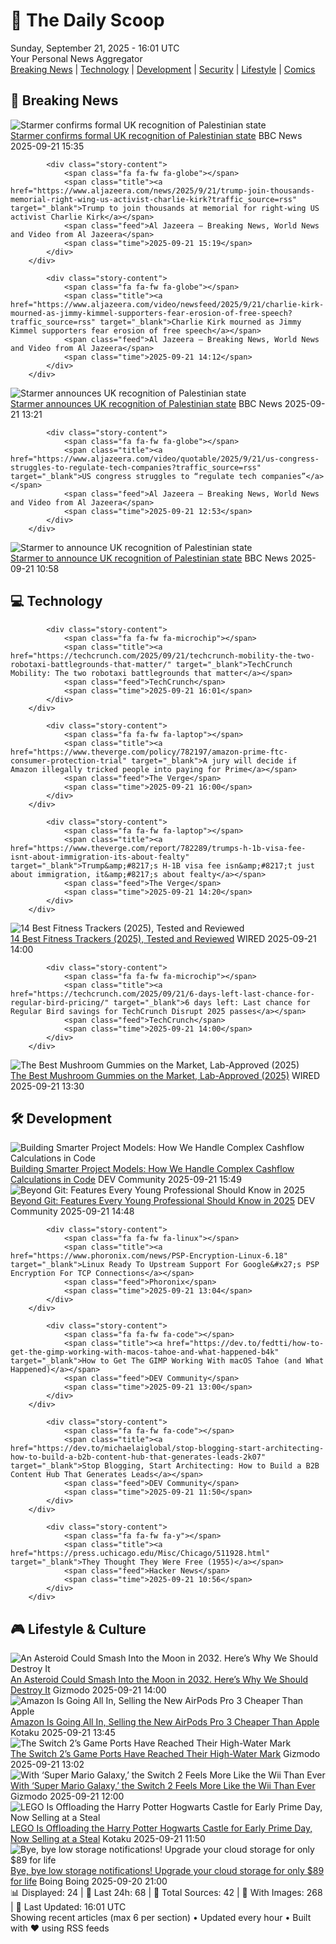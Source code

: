 <!-- Processing 54 RSS feeds at 2025-09-21 16:01:46 UTC -->
<!-- Processing: XKCD -->
<!-- Processing: Dilbert -->
<!-- Processing: Questionable Content -->
<!-- Processing: Girl Genius -->
<!-- Processing: CNN Top Stories -->
<!-- Processing: BBC Breaking News -->
<!-- Processing: Al Jazeera Breaking News -->
<!-- Processing: NPR News -->
<!-- Processing: CBC News -->
<!-- Error processing https://rss.cbc.ca/lineup/topstories.xml: The read operation timed out -->
<!-- Processing: Reuters World News -->
<!-- Processing: Associated Press Breaking -->
<!-- Processing: Guardian World News -->
<!-- Processing: TechCrunch -->
<!-- Processing: The Verge -->
<!-- Processing: WIRED -->
<!-- Processing: Hacker News -->
<!-- Processing: Dev.to -->
<!-- Processing: Phoronix Linux News -->
<!-- Processing: OMG! Ubuntu -->
<!-- Processing: DistroWatch -->
<!-- Processing: Linux.com -->
<!-- Processing: Ubuntu Blog -->
<!-- Processing: GitHub Blog -->
<!-- Processing: GitLab Blog -->
<!-- Processing: Lifehacker -->
<!-- Processing: Kotaku -->
<!-- Processing: Krebs on Security -->
<!-- Processing: Schneier on Security -->
<!-- Generated 7 new posts out of 28 feeds processed -->
<div class="newspaper-header">
    <h1 class="newspaper-title">📰 The Daily Scoop</h1>
    <div class="newspaper-date">Sunday, September 21, 2025 - 16:01 UTC</div>
    <div class="newspaper-subtitle">Your Personal News Aggregator</div>
</div>

<div class="newspaper-nav">
    <a href="#breaking">Breaking News</a> |
    <a href="#tech">Technology</a> |
    <a href="#dev">Development</a> |
    <a href="#security">Security</a> |
    <a href="#lifestyle">Lifestyle</a> |
    <a href="#webcomics">Comics</a>
</div>

<div class="news-section breaking-news" id="breaking">
<h2 class="section-header">🚨 Breaking News</h2>
<div class="stories-container">
<div class="story">
            <img src="https://ichef.bbci.co.uk/ace/standard/240/cpsprodpb/3b9a/live/3fcba430-9700-11f0-90f2-5f87cb020b24.jpg" alt="Starmer confirms formal UK recognition of Palestinian state" class="story-image" loading="lazy" onerror="this.style.display='none'">
            <div class="story-content">
                <span class="fa fa-fw fa-flag"></span>
                <span class="title"><a href="https://www.bbc.com/news/articles/ce800enrglzo?at_medium=RSS&at_campaign=rss" target="_blank">Starmer confirms formal UK recognition of Palestinian state</a></span>
                <span class="feed">BBC News</span>
                <span class="time">2025-09-21 15:35</span>
            </div>
        </div>
<div class="story">
            
            <div class="story-content">
                <span class="fa fa-fw fa-globe"></span>
                <span class="title"><a href="https://www.aljazeera.com/news/2025/9/21/trump-join-thousands-memorial-right-wing-us-activist-charlie-kirk?traffic_source=rss" target="_blank">Trump to join thousands at memorial for right-wing US activist Charlie Kirk</a></span>
                <span class="feed">Al Jazeera – Breaking News, World News and Video from Al Jazeera</span>
                <span class="time">2025-09-21 15:19</span>
            </div>
        </div>
<div class="story">
            
            <div class="story-content">
                <span class="fa fa-fw fa-globe"></span>
                <span class="title"><a href="https://www.aljazeera.com/video/newsfeed/2025/9/21/charlie-kirk-mourned-as-jimmy-kimmel-supporters-fear-erosion-of-free-speech?traffic_source=rss" target="_blank">Charlie Kirk mourned as Jimmy Kimmel supporters fear erosion of free speech</a></span>
                <span class="feed">Al Jazeera – Breaking News, World News and Video from Al Jazeera</span>
                <span class="time">2025-09-21 14:12</span>
            </div>
        </div>
<div class="story">
            <img src="https://ichef.bbci.co.uk/ace/standard/240/cpsprodpb/9c9b/live/cd279bf0-965f-11f0-937e-e53bdd730b8c.jpg" alt="Starmer announces UK recognition of Palestinian state" class="story-image" loading="lazy" onerror="this.style.display='none'">
            <div class="story-content">
                <span class="fa fa-fw fa-earth-americas"></span>
                <span class="title"><a href="https://www.bbc.com/news/articles/ce800enrglzo?at_medium=RSS&at_campaign=rss" target="_blank">Starmer announces UK recognition of Palestinian state</a></span>
                <span class="feed">BBC News</span>
                <span class="time">2025-09-21 13:21</span>
            </div>
        </div>
<div class="story">
            
            <div class="story-content">
                <span class="fa fa-fw fa-globe"></span>
                <span class="title"><a href="https://www.aljazeera.com/video/quotable/2025/9/21/us-congress-struggles-to-regulate-tech-companies?traffic_source=rss" target="_blank">US congress struggles to “regulate tech companies”</a></span>
                <span class="feed">Al Jazeera – Breaking News, World News and Video from Al Jazeera</span>
                <span class="time">2025-09-21 12:53</span>
            </div>
        </div>
<div class="story">
            <img src="https://ichef.bbci.co.uk/ace/standard/240/cpsprodpb/9c9b/live/cd279bf0-965f-11f0-937e-e53bdd730b8c.jpg" alt="Starmer to announce UK recognition of Palestinian state" class="story-image" loading="lazy" onerror="this.style.display='none'">
            <div class="story-content">
                <span class="fa fa-fw fa-flag"></span>
                <span class="title"><a href="https://www.bbc.com/news/articles/ce800enrglzo?at_medium=RSS&at_campaign=rss" target="_blank">Starmer to announce UK recognition of Palestinian state</a></span>
                <span class="feed">BBC News</span>
                <span class="time">2025-09-21 10:58</span>
            </div>
        </div>
</div>
</div>
<div class="news-section tech-news" id="tech">
<h2 class="section-header">💻 Technology</h2>
<div class="stories-container">
<div class="story">
            
            <div class="story-content">
                <span class="fa fa-fw fa-microchip"></span>
                <span class="title"><a href="https://techcrunch.com/2025/09/21/techcrunch-mobility-the-two-robotaxi-battlegrounds-that-matter/" target="_blank">TechCrunch Mobility: The two robotaxi battlegrounds that matter</a></span>
                <span class="feed">TechCrunch</span>
                <span class="time">2025-09-21 16:01</span>
            </div>
        </div>
<div class="story">
            
            <div class="story-content">
                <span class="fa fa-fw fa-laptop"></span>
                <span class="title"><a href="https://www.theverge.com/policy/782197/amazon-prime-ftc-consumer-protection-trial" target="_blank">A jury will decide if Amazon illegally tricked people into paying for Prime</a></span>
                <span class="feed">The Verge</span>
                <span class="time">2025-09-21 16:00</span>
            </div>
        </div>
<div class="story">
            
            <div class="story-content">
                <span class="fa fa-fw fa-laptop"></span>
                <span class="title"><a href="https://www.theverge.com/report/782289/trumps-h-1b-visa-fee-isnt-about-immigration-its-about-fealty" target="_blank">Trump&amp;#8217;s H-1B visa fee isn&amp;#8217;t just about immigration, it&amp;#8217;s about fealty</a></span>
                <span class="feed">The Verge</span>
                <span class="time">2025-09-21 14:20</span>
            </div>
        </div>
<div class="story">
            <img src="https://media.wired.com/photos/68ce4725210d0e11b5670884/master/pass/The%20Best%20Fitness%20Trackers%20and%20Watches%20for%20Everyone.png" alt="14 Best Fitness Trackers (2025), Tested and Reviewed" class="story-image" loading="lazy" onerror="this.style.display='none'">
            <div class="story-content">
                <span class="fa fa-fw fa-bolt"></span>
                <span class="title"><a href="https://www.wired.com/gallery/best-fitness-tracker/" target="_blank">14 Best Fitness Trackers (2025), Tested and Reviewed</a></span>
                <span class="feed">WIRED</span>
                <span class="time">2025-09-21 14:00</span>
            </div>
        </div>
<div class="story">
            
            <div class="story-content">
                <span class="fa fa-fw fa-microchip"></span>
                <span class="title"><a href="https://techcrunch.com/2025/09/21/6-days-left-last-chance-for-regular-bird-pricing/" target="_blank">6 days left: Last chance for Regular Bird savings for TechCrunch Disrupt 2025 passes</a></span>
                <span class="feed">TechCrunch</span>
                <span class="time">2025-09-21 14:00</span>
            </div>
        </div>
<div class="story">
            <img src="https://media.wired.com/photos/68ce42aec6b4aa718ec26a09/master/pass/The%20Best%20Mushroom%20Gummies%20That%20Make%20Wellness%20Taste%20Like%20Candy.png" alt="The Best Mushroom Gummies on the Market, Lab-Approved (2025)" class="story-image" loading="lazy" onerror="this.style.display='none'">
            <div class="story-content">
                <span class="fa fa-fw fa-bolt"></span>
                <span class="title"><a href="https://www.wired.com/gallery/best-mushroom-gummies/" target="_blank">The Best Mushroom Gummies on the Market, Lab-Approved (2025)</a></span>
                <span class="feed">WIRED</span>
                <span class="time">2025-09-21 13:30</span>
            </div>
        </div>
</div>
</div>
<div class="news-section dev-news" id="dev">
<h2 class="section-header">🛠️ Development</h2>
<div class="stories-container">
<div class="story">
            <img src="https://media2.dev.to/dynamic/image/width=800%2Cheight=%2Cfit=scale-down%2Cgravity=auto%2Cformat=auto/https%3A%2F%2Fdev-to-uploads.s3.amazonaws.com%2Fuploads%2Farticles%2F2betgb5mi4t0ec02o2bq.png" alt="Building Smarter Project Models: How We Handle Complex Cashflow Calculations in Code" class="story-image" loading="lazy" onerror="this.style.display='none'">
            <div class="story-content">
                <span class="fa fa-fw fa-code"></span>
                <span class="title"><a href="https://dev.to/abdul_shamim/building-smarter-project-models-how-we-handle-complex-cashflow-calculations-in-code-2nmg" target="_blank">Building Smarter Project Models: How We Handle Complex Cashflow Calculations in Code</a></span>
                <span class="feed">DEV Community</span>
                <span class="time">2025-09-21 15:49</span>
            </div>
        </div>
<div class="story">
            <img src="https://media2.dev.to/dynamic/image/width=800%2Cheight=%2Cfit=scale-down%2Cgravity=auto%2Cformat=auto/https%3A%2F%2Fdev-to-uploads.s3.amazonaws.com%2Fuploads%2Farticles%2Fq5lo30z2szok38e2lpny.jpg" alt="Beyond Git: Features Every Young Professional Should Know in 2025" class="story-image" loading="lazy" onerror="this.style.display='none'">
            <div class="story-content">
                <span class="fa fa-fw fa-code"></span>
                <span class="title"><a href="https://dev.to/devnotes/beyond-git-features-every-young-professional-should-know-in-2025-efb" target="_blank">Beyond Git: Features Every Young Professional Should Know in 2025</a></span>
                <span class="feed">DEV Community</span>
                <span class="time">2025-09-21 14:48</span>
            </div>
        </div>
<div class="story">
            
            <div class="story-content">
                <span class="fa fa-fw fa-linux"></span>
                <span class="title"><a href="https://www.phoronix.com/news/PSP-Encryption-Linux-6.18" target="_blank">Linux Ready To Upstream Support For Google&#x27;s PSP Encryption For TCP Connections</a></span>
                <span class="feed">Phoronix</span>
                <span class="time">2025-09-21 13:04</span>
            </div>
        </div>
<div class="story">
            
            <div class="story-content">
                <span class="fa fa-fw fa-code"></span>
                <span class="title"><a href="https://dev.to/fedtti/how-to-get-the-gimp-working-with-macos-tahoe-and-what-happened-b4k" target="_blank">How to Get The GIMP Working With macOS Tahoe (and What Happened)</a></span>
                <span class="feed">DEV Community</span>
                <span class="time">2025-09-21 13:00</span>
            </div>
        </div>
<div class="story">
            
            <div class="story-content">
                <span class="fa fa-fw fa-code"></span>
                <span class="title"><a href="https://dev.to/michaelaiglobal/stop-blogging-start-architecting-how-to-build-a-b2b-content-hub-that-generates-leads-2k07" target="_blank">Stop Blogging, Start Architecting: How to Build a B2B Content Hub That Generates Leads</a></span>
                <span class="feed">DEV Community</span>
                <span class="time">2025-09-21 11:50</span>
            </div>
        </div>
<div class="story">
            
            <div class="story-content">
                <span class="fa fa-fw fa-y"></span>
                <span class="title"><a href="https://press.uchicago.edu/Misc/Chicago/511928.html" target="_blank">They Thought They Were Free (1955)</a></span>
                <span class="feed">Hacker News</span>
                <span class="time">2025-09-21 10:56</span>
            </div>
        </div>
</div>
</div>
<div class="news-section lifestyle-news" id="lifestyle">
<h2 class="section-header">🎮 Lifestyle & Culture</h2>
<div class="stories-container">
<div class="story">
            <img src="https://gizmodo.com/app/uploads/2025/09/asteroid-2024-yr4.jpg" alt="An Asteroid Could Smash Into the Moon in 2032. Here’s Why We Should Destroy It" class="story-image" loading="lazy" onerror="this.style.display='none'">
            <div class="story-content">
                <span class="fa fa-fw fa-computer"></span>
                <span class="title"><a href="https://gizmodo.com/an-asteroid-could-smash-into-the-moon-in-2032-heres-why-we-should-destroy-it-2000661550" target="_blank">An Asteroid Could Smash Into the Moon in 2032. Here’s Why We Should Destroy It</a></span>
                <span class="feed">Gizmodo</span>
                <span class="time">2025-09-21 14:00</span>
            </div>
        </div>
<div class="story">
            <img src="https://kotaku.com/app/uploads/2025/09/airpods-pro-3.jpg" alt="Amazon Is Going All In, Selling the New AirPods Pro 3 Cheaper Than Apple" class="story-image" loading="lazy" onerror="this.style.display='none'">
            <div class="story-content">
                <span class="fa fa-fw fa-gamepad"></span>
                <span class="title"><a href="https://kotaku.com/amazon-is-going-all-in-selling-the-new-airpods-pro-3-cheaper-than-apple-2000627489" target="_blank">Amazon Is Going All In, Selling the New AirPods Pro 3 Cheaper Than Apple</a></span>
                <span class="feed">Kotaku</span>
                <span class="time">2025-09-21 13:45</span>
            </div>
        </div>
<div class="story">
            <img src="https://gizmodo.com/app/uploads/2025/09/Star-Wars-Outlaws-Switch-2-1.jpg" alt="The Switch 2’s Game Ports Have Reached Their High-Water Mark" class="story-image" loading="lazy" onerror="this.style.display='none'">
            <div class="story-content">
                <span class="fa fa-fw fa-computer"></span>
                <span class="title"><a href="https://gizmodo.com/star-wars-outlaws-switch-2-review-2000659483" target="_blank">The Switch 2’s Game Ports Have Reached Their High-Water Mark</a></span>
                <span class="feed">Gizmodo</span>
                <span class="time">2025-09-21 13:02</span>
            </div>
        </div>
<div class="story">
            <img src="https://gizmodo.com/app/uploads/2025/09/super-mario-galaxy-1-and-2-switch-2.jpg" alt="With ‘Super Mario Galaxy,’ the Switch 2 Feels More Like the Wii Than Ever" class="story-image" loading="lazy" onerror="this.style.display='none'">
            <div class="story-content">
                <span class="fa fa-fw fa-computer"></span>
                <span class="title"><a href="https://gizmodo.com/with-super-mario-galaxy-the-switch-2-feels-more-like-the-wii-than-ever-2000661489" target="_blank">With ‘Super Mario Galaxy,’ the Switch 2 Feels More Like the Wii Than Ever</a></span>
                <span class="feed">Gizmodo</span>
                <span class="time">2025-09-21 12:00</span>
            </div>
        </div>
<div class="story">
            <img src="https://kotaku.com/app/uploads/2025/09/lego-harrypotter-castle.jpg" alt="LEGO Is Offloading the Harry Potter Hogwarts Castle for Early Prime Day, Now Selling at a Steal" class="story-image" loading="lazy" onerror="this.style.display='none'">
            <div class="story-content">
                <span class="fa fa-fw fa-gamepad"></span>
                <span class="title"><a href="https://kotaku.com/lego-is-offloading-the-harry-potter-hogwarts-castle-for-early-prime-day-now-selling-at-a-steal-2000627467" target="_blank">LEGO Is Offloading the Harry Potter Hogwarts Castle for Early Prime Day, Now Selling at a Steal</a></span>
                <span class="feed">Kotaku</span>
                <span class="time">2025-09-21 11:50</span>
            </div>
        </div>
<div class="story">
            <img src="https://i0.wp.com/boingboing.net/wp-content/uploads/2025/09/FileJump-2TB-Cloud-Storage.jpg?fit=2250%2C1500&amp;quality=60&amp;ssl=1" alt="Bye, bye low storage notifications! Upgrade your cloud storage for only $89 for life" class="story-image" loading="lazy" onerror="this.style.display='none'">
            <div class="story-content">
                <span class="fa fa-fw fa-arrow-right"></span>
                <span class="title"><a href="https://boingboing.net/2025/09/20/bye-bye-low-storage-notifications-upgrade-your-cloud-storage-for-only-89-for-life.html" target="_blank">Bye, bye low storage notifications! Upgrade your cloud storage for only $89 for life</a></span>
                <span class="feed">Boing Boing</span>
                <span class="time">2025-09-20 21:00</span>
            </div>
        </div>
</div>
</div>

<div class="newspaper-footer">
    <div class="stats">
        📊 Displayed: 24 | 📅 Last 24h: 68 | 📡 Total Sources: 42 | 📸 With Images: 268 |
        🔄 Last Updated: 16:01 UTC
    </div>
    <div class="footer-note">
        Showing recent articles (max 6 per section) • Updated every hour • Built with ❤️ using RSS feeds
    </div>
</div>
